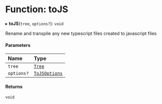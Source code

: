 # Function: toJS

▸ **toJS**(`tree`, `options?`): `void`

Rename and transpile any new typescript files created to javascript files

#### Parameters

| Name       | Type                                                              |
| :--------- | :---------------------------------------------------------------- |
| `tree`     | [`Tree`](/reference/core-api/devkit/documents/Tree)               |
| `options?` | [`ToJSOptions`](/reference/core-api/devkit/documents/ToJSOptions) |

#### Returns

`void`
